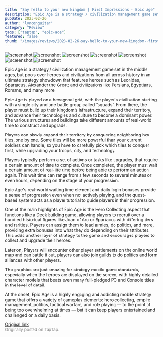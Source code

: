 ```yaml
---
title: "Say hello to your new kingdom | First Impressions - Epic Age"
description: "Epic Age is a strategy / civilization management game set in the middle ages, but pools over heroes and civilizations from all across history in an ultimate strategy showdown that features heroes such as Leonidas, Spartacus, Alexander the Great; and civilizations like Persians, Egyptians, Romans, and many more"
pubDate: 2023-02-26
author: "lyndonguitar"
category: "Review"
tags: ["taptap", "epic-age"]
featured: false
thumb: "/images/reviews/2023-02-26-say-hello-to-your-new-kingdom--first-impressions---epic-age-0.avif"
---
```


<div class="gallery">
  <img src="/images/reviews/2023-02-26-say-hello-to-your-new-kingdom--first-impressions---epic-age-0.avif" alt="screenshot" />
  <img src="/images/reviews/2023-02-26-say-hello-to-your-new-kingdom--first-impressions---epic-age-1.avif" alt="screenshot" />
  <img src="/images/reviews/2023-02-26-say-hello-to-your-new-kingdom--first-impressions---epic-age-2.avif" alt="screenshot" />
  <img src="/images/reviews/2023-02-26-say-hello-to-your-new-kingdom--first-impressions---epic-age-3.avif" alt="screenshot" />
  <img src="/images/reviews/2023-02-26-say-hello-to-your-new-kingdom--first-impressions---epic-age-4.avif" alt="screenshot" />
  <img src="/images/reviews/2023-02-26-say-hello-to-your-new-kingdom--first-impressions---epic-age-5.avif" alt="screenshot" />
  <img src="/images/reviews/2023-02-26-say-hello-to-your-new-kingdom--first-impressions---epic-age-6.avif" alt="screenshot" />
</div>

Epic Age is a strategy / civilization management game set in the middle ages, but pools over heroes and civilizations from all across history in an ultimate strategy showdown that features heroes such as Leonidas, Spartacus, Alexander the Great; and civilizations like Persians, Egyptians, Romans, and many more

Epic Age is played on a hexagonal grid, with the player's civilization starting with a single city and one battle group called “squads”. From there, the player must build up their kingdom’s infrastructure, expand their territory, and advance their technologies and culture to become a dominant power. The various structures and buildings take different amounts of real-world time to construct and upgrade.

Players can slowly expand their territory by conquering neighboring hex tiles, one by one. Some tiles will be more powerful than your current soldiers can handle, so you have to carefully pick which tiles to conquer first, while upgrading your troops, city, and technology.

Players typically perform a set of actions or tasks like upgrades, that require a certain amount of time to complete. Once completed, the player must wait a certain amount of real-life time before being able to perform an action again. This wait time can range from a few seconds to several minutes or even hours, depending on the stage of your progression.

Epic Age's real-world waiting time element and daily login bonuses provide a sense of progression even when not actively playing, and the quest-based system acts as a player tutorial to guide players in their progression.

One of the main highlights of Epic Age is the Hero Collecting aspect that functions like a Deck building game, allowing players to recruit over a hundred historical figures like Joan of Arc or Spartacus with differing tiers and rarities. Players can assign them to lead armies, do politics, and more, providing extra bonuses into what they do depending on their attributes. This adds another layer of strategy to the game and encourages players to collect and upgrade their heroes.

Later on, Players will encounter other player settlements on the online world map and can battle it out, players can also join guilds to do politics and form alliances with other players.

The graphics are just amazing for strategy mobile game standards, especially when the heroes are displayed on the screen, with highly detailed character models that beats even many full-pledged PC and Console titles in the level of detail.

At the onset, Epic Age is a highly engaging and addicting mobile strategy game that offers a variety of gameplay elements: hero collecting, empire management, politics, tactical warfare, and role playing — to the point of being too overwhelming at times — but it can keep players entertained and challenged on a daily basis.

[Original link](https://www.taptap.io/post/4650600)<br><span style="font-size: 0.95em; color: #888;">Originally posted on TapTap.</span>
